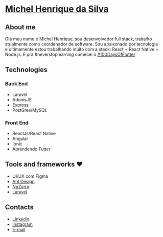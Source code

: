 # [Michel Henrique da Silva](https://www.linkedin.com/in/michelhenriquesilva/)

## About me
Olá meu nome é Michel Henrique, sou desenvolvedor full stack, trabalho atualmente como coordenador de software. Sou apaixonado por tecnologia e ultimamente estou trabalhando muito com a stack: React + React Native + Node.js. E pra #neverstoplearning comecei o [#100DaysOfFlutter](https://github.com/michelhenriquesilva/100-days-of-flutter)

## Technologies
### Back End
- Laravel
- AdonisJS
- Express
- PostGres/MySQL

### Front End
- ReactJs/React Native
- Angular
- Ionic
- Aprendendo Futter

## Tools and frameworks ❤
- UI/UX com Figma
- [Ant Design](https://ant.design/)
- [NgZorro](https://ng.ant.design/docs/introduce/en)
- [Laravel](https://laravel.com)

## Contacts
- [Linkedin](https://linkedin.com/in/michelhenriquesilva)
- [Instagram](https://instagram.com/henrique.michel)
- [E-mail](mailto:michelhenrsilva@gmail.com)

